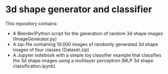# 3d shape generator and classifier

This repository contains: 

- A Blender/Python script for the generation of random 3d shape images (ImageGenerator.py) 
- A zip-file containing 10.000 images of randomly generated 3d shape images of four classes (Dataset.zip)
- A Jupyter notebook with a simple toy classifier example that classifies the 3d shape images using a multilayer perceptron (MLP 3d shape classification.ipynb)
